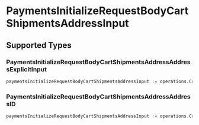 # PaymentsInitializeRequestBodyCartShipmentsAddressInput


## Supported Types

### PaymentsInitializeRequestBodyCartShipmentsAddressAddressExplicitInput

```go
paymentsInitializeRequestBodyCartShipmentsAddressInput := operations.CreatePaymentsInitializeRequestBodyCartShipmentsAddressInputExplicit(operations.PaymentsInitializeRequestBodyCartShipmentsAddressAddressExplicitInput{/* values here */})
```

### PaymentsInitializeRequestBodyCartShipmentsAddressAddressID

```go
paymentsInitializeRequestBodyCartShipmentsAddressInput := operations.CreatePaymentsInitializeRequestBodyCartShipmentsAddressInputID(operations.PaymentsInitializeRequestBodyCartShipmentsAddressAddressID{/* values here */})
```

